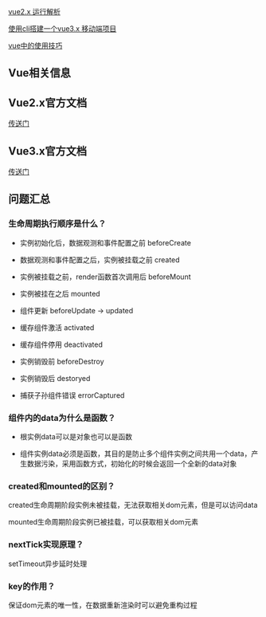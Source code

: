 


[vue2.x 运行解析](./vue2/note)

[使用cli搭建一个vue3.x 移动端项目](./vue3/index)

[vue中的使用技巧](./vue-info)

## Vue相关信息


## Vue2.x官方文档

[传送门](https://cn.vuejs.org/)

## Vue3.x官方文档

[传送门](https://vue3js.cn/)

## 问题汇总

### 生命周期执行顺序是什么？

- 实例初始化后，数据观测和事件配置之前  beforeCreate 

- 数据观测和事件配置之后，实例被挂载之前 created 

- 实例被挂载之前，render函数首次调用后 beforeMount 

- 实例被挂在之后  mounted

- 组件更新 beforeUpdate -> updated

- 缓存组件激活 activated

- 缓存组件停用 deactivated

- 实例销毁前 beforeDestroy 

- 实例销毁后 destoryed

- 捕获子孙组件错误 errorCaptured

### 组件内的data为什么是函数？

- 根实例data可以是对象也可以是函数

- 组件实例data必须是函数，其目的是防止多个组件实例之间共用一个data，产生数据污染，采用函数方式，初始化的时候会返回一个全新的data对象


### created和mounted的区别？

created生命周期阶段实例未被挂载，无法获取相关dom元素，但是可以访问data

mounted生命周期阶段实例已被挂载，可以获取相关dom元素

### nextTick实现原理？

setTimeout异步延时处理

### key的作用？

保证dom元素的唯一性，在数据重新渲染时可以避免重构过程